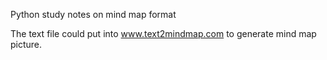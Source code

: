 Python study notes on mind map format

The text file could put into www.text2mindmap.com to generate mind map picture.
